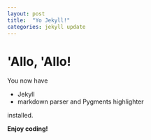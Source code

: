 ```yaml
---
layout: post
title:  "Yo Jekyll!"
categories: jekyll update
---
```


# 'Allo, 'Allo!

You now have

- Jekyll
-  markdown parser and Pygments highlighter

installed.

**Enjoy coding!**

